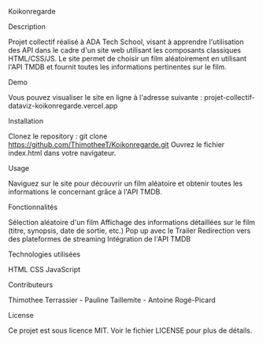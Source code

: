Koikonregarde


Description

Projet collectif réalisé à ADA Tech School, visant à apprendre l'utilisation des API dans le cadre d'un site web utilisant les composants classiques HTML/CSS/JS. Le site permet de choisir un film aléatoirement en utilisant l'API TMDB et fournit toutes les informations pertinentes sur le film.


Demo

Vous pouvez visualiser le site en ligne à l'adresse suivante : projet-collectif-dataviz-koikonregarde.vercel.app


Installation

Clonez le repository :
git clone https://github.com/ThimotheeT/Koikonregarde.git
Ouvrez le fichier index.html dans votre navigateur.


Usage

Naviguez sur le site pour découvrir un film aléatoire et obtenir toutes les informations le concernant grâce à l'API TMDB.


Fonctionnalités

Sélection aléatoire d'un film
Affichage des informations détaillées sur le film (titre, synopsis, date de sortie, etc.)
Pop up avec le Trailer
Redirection vers des plateformes de streaming
Intégration de l'API TMDB


Technologies utilisées

HTML
CSS
JavaScript


Contributeurs

Thimothee Terrassier - Pauline Taillemite - Antoine Rogé-Picard


License

Ce projet est sous licence MIT. Voir le fichier LICENSE pour plus de détails.
